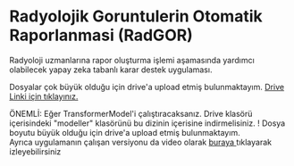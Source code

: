 # Radyolojik Goruntulerin Otomatik Raporlanmasi (RadGOR)
Radyoloji uzmanlarına rapor oluşturma işlemi aşamasında yardımcı olabilecek yapay zeka tabanlı karar destek uygulaması. 


Dosyalar çok büyük olduğu için drive'a upload etmiş bulunmaktayım. <a href="https://drive.google.com/drive/folders/10Q2u-8_JLGtSDLwWg5xLZmUGBlz_Cz-9?usp=sharing"> Drive Linki için tıklayınız.</a> 

ÖNEMLİ: Eğer TransformerModel'i çalıştıracaksanız. Drive klasörü içerisindeki "modeller" klasörünü bu dizinin içerisine indirmelisiniz. ! Dosya boyutu büyük olduğu için drive'a upload etmiş bulunmaktayım. 
<br> Ayrıca uygulamanın çalışan versiyonu da video olarak <a href = "https://www.youtube.com/watch?v=EMeZdW_4K7w"> buraya </a> tıklayarak izleyebilirsiniz
